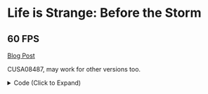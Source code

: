 # Life is Strange: Before the Storm

## 60 FPS

[Blog Post](https://illusion0001.github.io/patches/2021/05/11/wif-dawn-60fps/)

CUSA08487, may work for other versions too.

<details> 
<summary>Code (Click to Expand)</summary>

```
40 0F 95 C6 E8 DD CF 1B 00

40 0F 94 C6 E8 DD CF 1B 00
```

</details>
